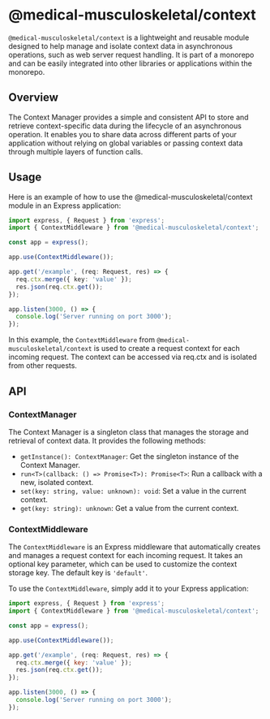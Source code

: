 # @medical-musculoskeletal/context

`@medical-musculoskeletal/context` is a lightweight and reusable module designed to help manage and isolate context data in asynchronous operations, such as web server request handling. It is part of a monorepo and can be easily integrated into other libraries or applications within the monorepo.

## Overview

The Context Manager provides a simple and consistent API to store and retrieve context-specific data during the lifecycle of an asynchronous operation. It enables you to share data across different parts of your application without relying on global variables or passing context data through multiple layers of function calls.

## Usage

Here is an example of how to use the @medical-musculoskeletal/context module in an Express application:


```typescript
import express, { Request } from 'express';
import { ContextMiddleware } from '@medical-musculoskeletal/context';

const app = express();

app.use(ContextMiddleware());

app.get('/example', (req: Request, res) => {
  req.ctx.merge({ key: 'value' });
  res.json(req.ctx.get());
});

app.listen(3000, () => {
  console.log('Server running on port 3000');
});

```

In this example, the `ContextMiddleware` from `@medical-musculoskeletal/context` is used to create a request context for each incoming request. The context can be accessed via req.ctx and is isolated from other requests.

## API

### ContextManager

The Context Manager is a singleton class that manages the storage and retrieval of context data. It provides the following methods:

- `getInstance(): ContextManager`: Get the singleton instance of the Context Manager.
- `run<T>(callback: () => Promise<T>): Promise<T>`: Run a callback with a new, isolated context.
- `set(key: string, value: unknown): void`: Set a value in the current context.
- `get(key: string): unknown`: Get a value from the current context.

### ContextMiddleware

The `ContextMiddleware` is an Express middleware that automatically creates and manages a request context for each incoming request. It takes an optional key parameter, which can be used to customize the context storage key. The default key is `'default'`.

To use the `ContextMiddleware`, simply add it to your Express application:

```javascript
import express, { Request } from 'express';
import { ContextMiddleware } from '@medical-musculoskeletal/context';

const app = express();

app.use(ContextMiddleware());

app.get('/example', (req: Request, res) => {
  req.ctx.merge({ key: 'value' });
  res.json(req.ctx.get());
});

app.listen(3000, () => {
  console.log('Server running on port 3000');
});
